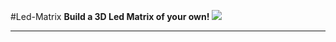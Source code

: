 #Led-Matrix
<b>Build a 3D Led Matrix of your own!</b>
<img src="https://learn.adafruit.com/system/guides/images/000/000/586/medium800/neo_cube.jpg?1400136365"/>
<hr/>
